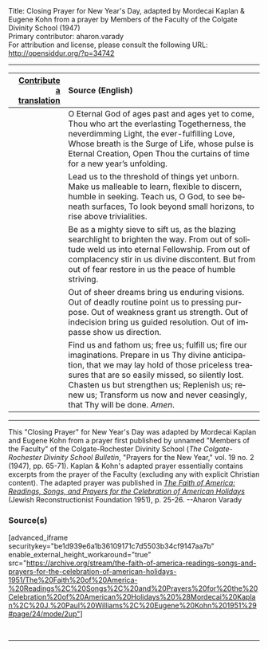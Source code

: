 <html>
<head></head>
<body>
Title: Closing Prayer for New Year's Day, adapted by Mordecai Kaplan & Eugene Kohn from a prayer by Members of the Faculty of the Colgate Divinity School (1947)<br />
Primary contributor: aharon.varady<br />
For attribution and license, please consult the following URL: <a href="http://opensiddur.org/?p=34742">http://opensiddur.org/?p=34742</a>
<p />
<hr />

<table style="margin-left: auto;margin-right: auto;" class="draggable">
<thead><tr><th id="x" style="text-align: right;"><a href="/contribute/upload/">Contribute a translation</a></th><th style="text-align: left;">Source (English)</th></tr></thead>
<tbody>
<tr><td style="vertical-align:top;">
<div class="liturgy" lang="he">

</span></div></td>
 
<td style="vertical-align:top;">
<div class="english" lang="en">
O Eternal God of ages past and ages yet to come, 
Thou who art the everlasting Togetherness, the neverdimming Light, the ever-fulfilling Love, 
Whose breath is the Surge of Life, whose pulse is Eternal Creation, 
Open Thou the curtains of time for a new year’s unfolding. 
</div></td></tr>


<tr><td style="vertical-align:top;">
<div class="liturgy" lang="he">

</span></div></td>
 
<td style="vertical-align:top;">
<div class="english" lang="en">
Lead us to the threshold of things yet unborn. 
Make us malleable to learn, flexible to discern, humble in seeking. 
Teach us, O God, to see beneath surfaces,  
To look beyond small horizons, to rise above trivialities. 
</div></td></tr>


<tr><td style="vertical-align:top;">
<div class="liturgy" lang="he">

</span></div></td>
 
<td style="vertical-align:top;">
<div class="english" lang="en">
Be as a mighty sieve to sift us, as the blazing searchlight to brighten the way.
From out of solitude weld us into eternal Fellowship. 
From out of complacency stir in us divine discontent. 
But from out of fear restore in us the peace of humble striving. 
</div></td></tr>


<tr><td style="vertical-align:top;">
<div class="liturgy" lang="he">

</span></div></td>
 
<td style="vertical-align:top;">
<div class="english" lang="en">
Out of sheer dreams bring us enduring visions. 
Out of deadly routine point us to pressing purpose. 
Out of weakness grant us strength. 
Out of indecision bring us guided resolution. 
Out of impasse show us direction. 
</div></td></tr>


<tr><td style="vertical-align:top;">
<div class="liturgy" lang="he">

</span></div></td>
 
<td style="vertical-align:top;">
<div class="english" lang="en">
Find us and fathom us; free us; fulfill us; fire our imaginations. 
Prepare in us Thy divine anticipation, 
that we may lay hold of those priceless treasures that are so easily missed, 
so silently lost. 
Chasten us but strengthen us; 
Replenish us; renew us; 
Transform us now and never ceasingly, 
that Thy will be done. 
<em>Amen</em>. 
</div></td></tr>
</tbody></table>

<hr />

This "Closing Prayer" for New Year's Day was adapted by Mordecai Kaplan and Eugene Kohn from a prayer first published by unnamed "Members of the Faculty" of the Colgate-Rochester Divinity School (<em>The Colgate-Rochester Divinity School Bulletin</em>, "Prayers for the New Year," vol. 19 no. 2 (1947), pp. 65-71). Kaplan & Kohn's adapted prayer essentially contains excerpts from the prayer of the Faculty (excluding any with explicit Christian content). The adapted prayer was published in <em><a href="/?p=34753">The Faith of America: Readings, Songs, and Prayers for the Celebration of American Holidays</a></em> (Jewish Reconstructionist Foundation 1951), p. 25-26. --Aharon Varady


<h3>Source(s)</h3>

[advanced_iframe securitykey="be1d939e6a1b36109171c7d5503b34cf9147aa7b" enable_external_height_workaround="true" src="https://archive.org/stream/the-faith-of-america-readings-songs-and-prayers-for-the-celebration-of-american-holidays-1951/The%20Faith%20of%20America-%20Readings%2C%20Songs%2C%20and%20Prayers%20for%20the%20Celebration%20of%20American%20Holidays%20%28Mordecai%20Kaplan%2C%20J.%20Paul%20Williams%2C%20Eugene%20Kohn%201951%29#page/24/mode/2up"]

&nbsp;

<hr />

&nbsp;
</body>
</html>